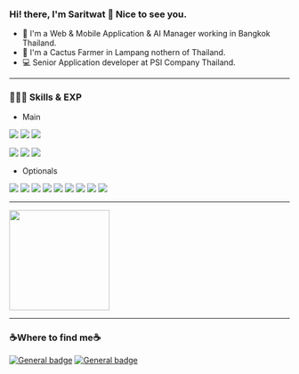 ### Hi! there, I'm Saritwat 🙏 Nice to see you.


 



- 📱 I'm a Web & Mobile Application & AI Manager working in Bangkok Thailand.
- 🌵 I'm a Cactus Farmer in Lampang nothern of Thailand.
- 💻 Senior Application developer at PSI Company Thailand.

--------------------------------------
### 👨🏽‍💻 Skills & EXP

- Main
<p>
  <p>
    <img src="https://img.shields.io/badge/-Swift-orange?style=flat-square&logo=Swift&logoColor=white"/>
    <img src="https://img.shields.io/badge/-Objective--C-black?style=flat-square&logo=apple&logoColor=white"/>
    <img src="https://img.shields.io/badge/-Firebase-red?style=flat-square&logo=firebase&logoColor=white"/>
  </p>
</p>
<p>
  <p>
    <img src="https://img.shields.io/badge/node.js-339933?style=for-the-badge&logo=Node.js&logoColor=white"/>
    <img src="https://img.shields.io/badge/Vite-646CFF?style=for-the-badge&logo=Vite&logoColor=white"/>
   <img src="https://img.shields.io/badge/Claude-191919?style=for-the-badge&logo=anthropic&logoColor=white"/>
  </p>
</p>

- Optionals
<p>
  <p>
    <img src="https://img.shields.io/badge/-Visual%20Studio%20Code-23A9F2?style=plastic&logo=Visual%20Studio%20Code&logoColor=white"/>
    <img src="https://img.shields.io/badge/-Github-181717?style=plastic&logo=GitHub&logoColor=white"/>
    <img src="https://img.shields.io/badge/-Git-F44D27?style=plastic&logo=Git&logoColor=white"/>
   <img src="https://img.shields.io/badge/-Bitbuket-blue?style=plastic&logo=bitbucket&logoColor=white"/>   
    <img src="https://img.shields.io/badge/-Trello-0079BF?style=plastic&logo=Trello&logoColor=white"/>
    <img src="https://img.shields.io/badge/-Slack-E01563?style=plastic&logo=Slack&logoColor=white"/>
    <img src="https://img.shields.io/badge/-Sketch-FA6400?style=plastic&logo=Sketch&logoColor=white"/>
    <img src="https://img.shields.io/badge/-MySQL-F29111?style=plastic&logo=MySQL&logoColor=white"/>
    <img src="https://img.shields.io/badge/-Google%20Cloud-4285F4?style=plastic&logo=Google%20Cloud&logoColor=white"/>
  </p>
</p>

--------------------------------------


<img height="180em" src="https://github-readme-stats.vercel.app/api?username=anutakoon&show_icons=true&hide_border=true&&count_private=true&include_all_commits=true" />

--------------------------------------
### ☕️Where to find me☕️

[![General badge](https://img.shields.io/badge/Facebook-1877F2?style=for-the-badge&logo=facebook&logoColor=white)](https://www.facebook.com/dev.mobileapp/)       [![General badge](https://img.shields.io/badge/LinkedIn-0077B5?style=for-the-badge&logo=linkedin&logoColor=white
)](https://www.linkedin.com/in/saritwat-anutakoonpatiphan-083622b7/)
